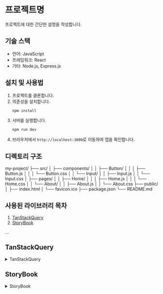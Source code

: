 # 프로젝트명

프로젝트에 대한 간단한 설명을 작성합니다.

## 기술 스택

- 언어: JavaScript
- 프레임워크: React
- 기타: Node.js, Express.js

## 설치 및 사용법

1. 프로젝트를 클론합니다.
2. 의존성을 설치합니다.
    ```bash
    npm install
    ```
3. 서버를 실행합니다.
    ```bash
    npm run dev
    ```
4. 브라우저에서 `http://localhost:3000`로 이동하여 앱을 확인합니다.

## 디렉토리 구조

my-project/
├── src/
│ ├── components/
│ │ ├── Button/
│ │ │ ├── Button.js
│ │ │ └── Button.css
│ │ └── Input/
│ │ ├── Input.js
│ │ └── Input.css
│ ├── pages/
│ │ ├── Home/
│ │ │ ├── Home.js
│ │ │ └── Home.css
│ │ └── About/
│ │ ├── About.js
│ │ └── About.css
├── public/
│ ├── index.html
│ └── favicon.ico
├── package.json
└── README.md

## 사용된 라이브러리 목차

1. [TanStackQuery](#tanstackquery)
2. [StoryBook](#storybook)

...
## TanStackQuery

<details>
  <summary>TanStackQuery</summary>
  설명
</details>

## StoryBook 

<details>
  <summary>StoryBook</summary>
  설명
</details>


